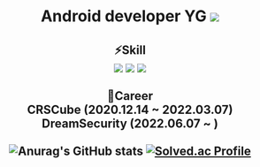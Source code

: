 <!--
### Hi there 👋

**kang-yg/kang-yg** is a ✨ _special_ ✨ repository because its `README.md` (this file) appears on your GitHub profile.

Here are some ideas to get you started:

- 🔭 I’m currently working on ...
- 🌱 I’m currently learning ...
- 👯 I’m looking to collaborate on ...
- 🤔 I’m looking for help with ...
- 💬 Ask me about ...
- 📫 How to reach me: ...
- 😄 Pronouns: ...
- ⚡ Fun fact: ...
-->

# <div align=center>Android developer YG <a href="https://cosmic-moustache-4f0.notion.site/YG-s-Work-Life-2c66b72f53864dea986c3c5352e797b2"><img src="https://img.shields.io/badge/Notion-000000?style=flat&logo=Notion&logoColor=white"/></a></div> 
## <div align=center>⚡Skill</br> <img src="https://img.shields.io/badge/Android-3DDC84?style=flat&logo=Android&logoColor=white"/> <img src="https://img.shields.io/badge/Kotlin-7F52FF?style=flat&logo=Kotlin&logoColor=white"/> <img src="https://img.shields.io/badge/JAVA-007396?style=flat-square&logo=java&logoColor=white"/> </br></br> 🏢Career</br> CRSCube (2020.12.14 ~ 2022.03.07) </br> DreamSecurity (2022.06.07 ~ )</br></br> <div align=center> ![Anurag's GitHub stats](https://github-readme-stats.vercel.app/api?username=kang-yg&show_icons=true&theme=radical) [![Solved.ac Profile](http://mazassumnida.wtf/api/v2/generate_badge?boj=kang_yg)](https://solved.ac/kang_yg/)</div>
